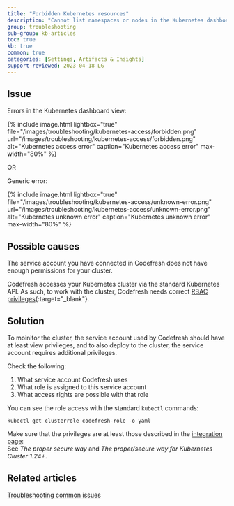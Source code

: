 ```yaml
---
title: "Forbidden Kubernetes resources"
description: "Cannot list namespaces or nodes in the Kubernetes dashboard"
group: troubleshooting
sub-group: kb-articles
toc: true
kb: true
common: true
categories: [Settings, Artifacts & Insights]
support-reviewed: 2023-04-18 LG
---
```


## Issue

Errors in the Kubernetes dashboard view:

{% include image.html 
lightbox="true" 
file="/images/troubleshooting/kubernetes-access/forbidden.png" 
url="/images/troubleshooting/kubernetes-access/forbidden.png" 
alt="Kubernetes access error" 
caption="Kubernetes access error" 
max-width="80%" 
%}

OR

Generic error:

{% include image.html 
lightbox="true" 
file="/images/troubleshooting/kubernetes-access/unknown-error.png" 
url="/images/troubleshooting/kubernetes-access/unknown-error.png" 
alt="Kubernetes unknown error" 
caption="Kubernetes unknown error" 
max-width="80%" 
%}



## Possible causes

The service account you have connected in Codefresh does not have enough permissions for your cluster. 

Codefresh accesses your Kubernetes cluster via the standard Kubernetes API. As such, to work with the cluster, Codefresh needs correct [RBAC privileges](https://kubernetes.io/docs/reference/access-authn-authz/rbac/){:target="\_blank"}. 

## Solution

To moinitor the cluster, the service account used by Codefresh should have at least view privileges, and to also deploy to the cluster, the service account requires additional privileges.

Check the following:

1. What service account Codefresh uses
1. What role is assigned to this service account
1. What access rights are possible with that role

You can see the role access with the standard `kubectl` commands:

```
kubectl get clusterrole codefresh-role -o yaml
```

Make sure that the privileges are at least those described in the [integration page]({{site.baseurl}}/docs/integrations/kubernetes/#get-cluster-configuration-manually):  
See _The proper secure way_ and _The proper/secure way for Kubernetes Cluster 1.24+_.



## Related articles
[Troubleshooting common issues]({{site.baseurl}}/docs/troubleshooting/common-issues)